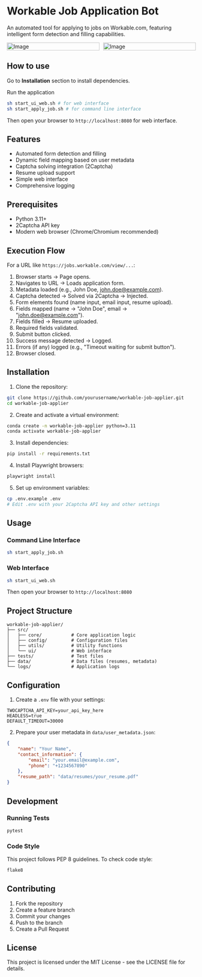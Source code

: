 # Workable Job Application Bot

An automated tool for applying to jobs on Workable.com, featuring intelligent form detection and filling capabilities.

<div style="display: grid; grid-template-columns: 1fr 1fr; gap: 10px;">
    <div>
        <img src="https://github.com/user-attachments/assets/50a53d30-5a20-41a9-a1db-a3aee4ea8696" alt="Image" style="width: 100%;">
    </div>
    <div>
        <img src="https://github.com/user-attachments/assets/5a40abe3-1b4d-49af-875c-53f1e8cf49f3" alt="Image" style="width: 100%;">
    </div>
</div>

## How to use

Go to **Installation** section to install dependencies.

Run the application

```bash
sh start_ui_web.sh # for web interface
sh start_apply_job.sh # for command line interface
```

Then open your browser to `http://localhost:8080` for web interface.

## Features

- Automated form detection and filling
- Dynamic field mapping based on user metadata
- Captcha solving integration (2Captcha)
- Resume upload support
- Simple web interface
- Comprehensive logging

## Prerequisites

- Python 3.11+
- 2Captcha API key
- Modern web browser (Chrome/Chromium recommended)

## Execution Flow

For a URL like `https://jobs.workable.com/view/...`:

1. Browser starts → Page opens.
2. Navigates to URL → Loads application form.
3. Metadata loaded (e.g., John Doe, <john.doe@example.com>).
4. Captcha detected → Solved via 2Captcha → Injected.
5. Form elements found (name input, email input, resume upload).
6. Fields mapped (name → "John Doe", email → "<john.doe@example.com>").
7. Fields filled → Resume uploaded.
8. Required fields validated.
9. Submit button clicked.
10. Success message detected → Logged.
11. Errors (if any) logged (e.g., "Timeout waiting for submit button").
12. Browser closed.

## Installation

1. Clone the repository:

```bash
git clone https://github.com/yourusername/workable-job-applier.git
cd workable-job-applier
```

2. Create and activate a virtual environment:

```bash
conda create -n workable-job-applier python=3.11
conda activate workable-job-applier
```

3. Install dependencies:

```bash
pip install -r requirements.txt
```

4. Install Playwright browsers:

```bash
playwright install
```

5. Set up environment variables:

```bash
cp .env.example .env
# Edit .env with your 2Captcha API key and other settings
```

## Usage

### Command Line Interface

```bash
sh start_apply_job.sh
```

### Web Interface

```bash
sh start_ui_web.sh
```

Then open your browser to `http://localhost:8080`

## Project Structure

```
workable-job-applier/
├── src/
│   ├── core/           # Core application logic
│   ├── config/         # Configuration files
│   ├── utils/          # Utility functions
│   └── ui/             # Web interface
├── tests/              # Test files
├── data/               # Data files (resumes, metadata)
└── logs/               # Application logs
```

## Configuration

1. Create a `.env` file with your settings:

```
TWOCAPTCHA_API_KEY=your_api_key_here
HEADLESS=true
DEFAULT_TIMEOUT=30000
```

2. Prepare your user metadata in `data/user_metadata.json`:

```json
{
    "name": "Your Name",
    "contact_information": {
        "email": "your.email@example.com",
        "phone": "+1234567890"
    },
    "resume_path": "data/resumes/your_resume.pdf"
}
```

## Development

### Running Tests

```bash
pytest
```

### Code Style

This project follows PEP 8 guidelines. To check code style:

```bash
flake8
```

## Contributing

1. Fork the repository
2. Create a feature branch
3. Commit your changes
4. Push to the branch
5. Create a Pull Request

## License

This project is licensed under the MIT License - see the LICENSE file for details.
